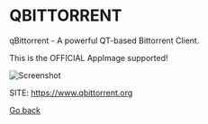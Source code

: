 # QBITTORRENT

 qBittorrent - A powerful QT-based Bittorrent Client.
 
 This is the OFFICIAL AppImage supported!
 
 ![Screenshot](https://dl.flathub.org/repo/screenshots/org.qbittorrent.qBittorrent-stable/752x423/org.qbittorrent.qBittorrent-4f64b7d22c1d90d387babf25be71cd19.png)
 
 SITE: https://www.qbittorrent.org

 [Go back](https://portable-linux-apps.github.io/apps.html)
